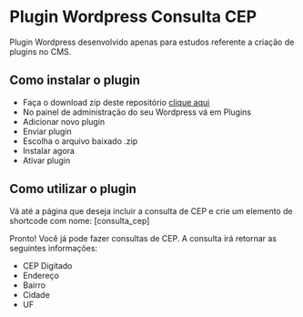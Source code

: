 # Plugin Wordpress Consulta CEP
Plugin Wordpress desenvolvido apenas para estudos referente a criação de plugins no CMS.


## Como instalar o plugin

- Faça o download zip deste repositório [clique aqui](https://github.com/alvesgeraldo/wp-consulta-cep/archive/refs/heads/main.zip)
- No painel de administração do seu Wordpress vá em Plugins
- Adicionar novo plugin
- Enviar plugin
- Escolha o arquivo baixado .zip
- Instalar agora
- Ativar plugin


## Como utilizar o plugin

Vá até a página que deseja incluir a consulta de CEP e crie um elemento de shortcode com nome:
[consulta_cep]

Pronto! Você já pode fazer consultas de CEP. A consulta irá retornar as seguintes informações:

- CEP Digitado
- Endereço
- Bairro
- Cidade
- UF
